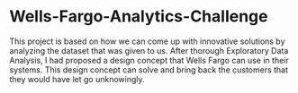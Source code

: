 # Wells-Fargo-Analytics-Challenge
This project is based on how we can come up with innovative solutions by analyzing the dataset that was given to us. After thorough Exploratory Data Analysis, I had proposed a design concept that Wells Fargo can use in their systems. This design concept can solve and bring back the customers that they would have let go unknowingly.
